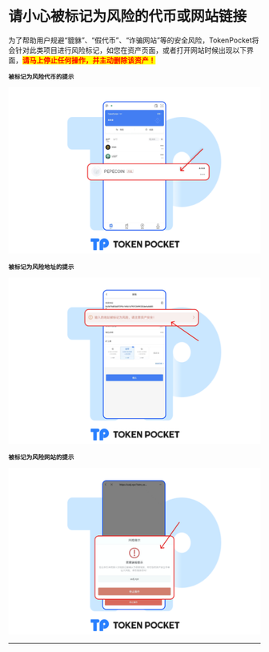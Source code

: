 # 请小心被标记为风险的代币或网站链接

为了帮助用户规避“貔貅”、“假代币”、“诈骗网站”等的安全风险，TokenPocket将会针对此类项目进行风险标记，如您在资产页面，或者打开网站时候出现以下界面，<mark style="color:red;">**请马上停止任何操作，并主动删除该资产！**</mark>

**`被标记为风险代币的提示`**

![](<../../.gitbook/assets/风险cn 1.png>)

**`被标记为风险地址的提示`**

![](../../.gitbook/assets/风险cn2.png)

**`被标记为风险网站的提示`**

![](../../.gitbook/assets/风险cn3.png)

****
